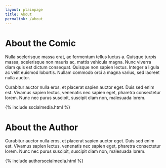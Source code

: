 ```yaml
---
layout: plainpage
title: About
permalink: /about
---
```

# About the Comic

Nulla scelerisque massa erat, ac fermentum tellus luctus a. Quisque turpis massa, scelerisque non mauris ac, mattis vehicula magna. Nunc viverra diam quis est dictum consequat. Quisque non sapien lectus. Integer a ligula ac velit euismod lobortis. Nullam commodo orci a magna varius, sed laoreet nulla auctor.

Curabitur auctor nulla eros, et placerat sapien auctor eget. Duis sed enim est. Vivamus sapien lectus, venenatis nec sapien eget, pharetra consectetur lorem. Nunc nec purus suscipit, suscipit diam non, malesuada lorem.

{% include socialmedia.html %}

# About the Author

Curabitur auctor nulla eros, et placerat sapien auctor eget. Duis sed enim est. Vivamus sapien lectus, venenatis nec sapien eget, pharetra consectetur lorem. Nunc nec purus suscipit, suscipit diam non, malesuada lorem.

{% include authorsocialmedia.html %}
